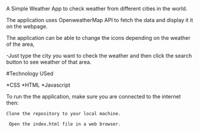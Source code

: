 A Simple Weather App to check weather from different cities in the world.

The application uses OpenweatherMap API to fetch the data and display it it on the webpage.

 The application can be able to change the icons depending on the weather of the area,

  -Just type the city you want to check the weather and then click the search button to see weather of that area. 

  #Technology USed 

  *CSS
   *HTML
    *Javascript
  
   To run the the application, make sure you are connected to the internet then:
    
    Clone the repository to your local machine.
    
     Open the index.html file in a web browser.